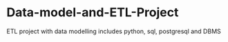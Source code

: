 # Data-model-and-ETL-Project
ETL project with data modelling includes python, sql, postgresql and DBMS
